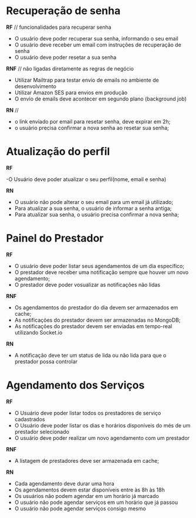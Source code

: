 # Recuperação de senha

**RF** // funcionalidades para recuperar senha

- O usuário deve poder recuperar sua senha, informando o seu email
- O usuário deve receber um email com instruções de recuperação de senha
- O usuário deve poder resetar a sua senha

**RNF** // não ligadas diretamente as regras de negócio

- Utilizar Mailtrap para testar envio de emails no ambiente de desenvolvimento
- Utilizar Amazon SES para envios em produção
- O envio de emails deve acontecer em segundo plano (background job)


**RN** //

- o link enviado por email para resetar senha, deve expirar em 2h;
- o usuário precisa confirmar a nova senha ao resetar sua senha;



# Atualização do perfil

**RF**

-O Usuário deve poder atualizar o seu perfil(nome, email e senha)


**RN**

- O usuário não pode alterar o seu email para um email já utilizado;
- Para atualizar a sua senha, o usuário de informar a senha antiga;
- Para atualizar sua senha, o usuário precisa confirmar a nova senha;



# Painel do Prestador

**RF**

  - O usuário deve poder listar seus agendamentos de um dia específico;
  - O prestador deve receber uma notificação sempre que houver um novo agendamento;
  - O prestador deve poder vosualizar as notificações não lidas

**RNF**

  - Os agendamentos do prestador do dia devem ser armazenados em cache;
  - As notificações do prestador devem ser armazenadas no MongoDB;
  - As notificações do prestador devem ser enviadas em tempo-real utilizando Socket.io

**RN**

  - A notificação deve ter um status de lida ou não lida para que o prestador possa controlar



# Agendamento dos Serviços


**RF**

- O Usuário deve poder listar todos os prestadores de serviço cadastrados
- O Usuário deve poder listar os dias e horários disponíveis do més de um prestador selecionado
- O usuário deve poder realizar um novo agendamento com um prestador


**RNF**

- A listagem de prestadores deve ser armazenada em cache;


**RN**

- Cada agendamento deve durar uma hora
- Os agendamentos devem estar disponíveis entre às 8h às 18h
- Os usuários não podem agendar em um horário já marcado
- O usuário não pode agendar serviços em um horário que já passou
- O usuário não pode agendar serviços consigo mesmo

